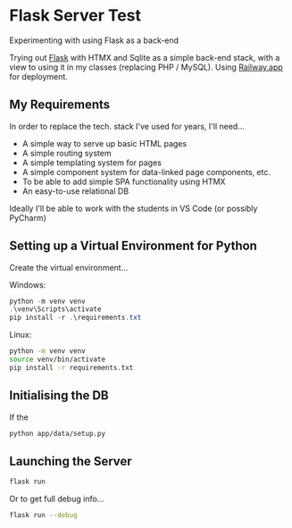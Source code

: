 # Flask Server Test

Experimenting with using Flask as a back-end

Trying out [Flask](https://flask.palletsprojects.com) with HTMX and Sqlite as a simple back-end stack, with a view to using it in my classes (replacing PHP / MySQL). Using [Railway.app](https://railway.app/) for deployment.

## My Requirements

In order to replace the tech. stack I've used for years, I'll need...

- A simple way to serve up basic HTML pages
- A simple routing system
- A simple templating system for pages
- A simple component system for data-linked page components, etc.
- To be able to add simple SPA functionality using HTMX
- An easy-to-use relational DB

Ideally I'll be able to work with the students in VS Code (or possibly PyCharm)

## Setting up a Virtual Environment for Python

Create the virtual environment...

Windows:
```PowerShell
python -m venv venv
.\venv\Scripts\activate
pip install -r .\requirements.txt
```

Linux:
```Bash
python -m venv venv
source venv/bin/activate
pip install -r requirements.txt
```

## Initialising the DB

If the 
```Bash
python app/data/setup.py
```

## Launching the Server

```Bash
flask run
```

Or to get full debug info...

```Bash
flask run --debug
```

